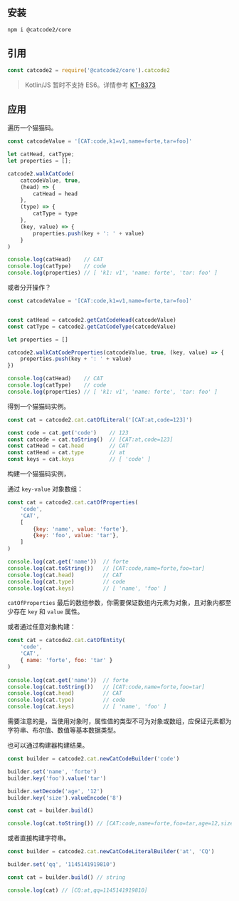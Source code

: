 ## 安装

```shell
npm i @catcode2/core
```

## 引用

```js
const catcode2 = require('@catcode2/core').catcode2
```

> Kotlin/JS 暂时不支持 ES6。详情参考 [KT-8373](https://youtrack.jetbrains.com/issue/KT-8373)


## 应用

遍历一个猫猫码。

```js
const catcodeValue = '[CAT:code,k1=v1,name=forte,tar=foo]'

let catHead, catType;
let properties = [];

catcode2.walkCatCode(
    catcodeValue, true,
    (head) => {
        catHead = head
    },
    (type) => {
        catType = type
    },
    (key, value) => {
        properties.push(key + ': ' + value)
    }
)

console.log(catHead)    // CAT
console.log(catType)    // code
console.log(properties) // [ 'k1: v1', 'name: forte', 'tar: foo' ]
```

或者分开操作？

```js
const catcodeValue = '[CAT:code,k1=v1,name=forte,tar=foo]'


const catHead = catcode2.getCatCodeHead(catcodeValue)
const catType = catcode2.getCatCodeType(catcodeValue)

let properties = []

catcode2.walkCatCodeProperties(catcodeValue, true, (key, value) => {
    properties.push(key + ': ' + value)
})

console.log(catHead)    // CAT
console.log(catType)    // code
console.log(properties) // [ 'k1: v1', 'name: forte', 'tar: foo' ]
```


得到一个猫猫码实例。

```js
const cat = catcode2.cat.catOfLiteral('[CAT:at,code=123]')

const code = cat.get('code')    // 123
const catcode = cat.toString()  // [CAT:at,code=123]
const catHead = cat.head        // CAT
const catHead = cat.type        // at
const keys = cat.keys           // [ 'code' ]
```

构建一个猫猫码实例，

通过 `key-value` 对象数组：

```js
const cat = catcode2.cat.catOfProperties(
    'code',
    'CAT',
    [
        {key: 'name', value: 'forte'},
        {key: 'foo', value: 'tar'},
    ]
)

console.log(cat.get('name'))  // forte          
console.log(cat.toString())   // [CAT:code,name=forte,foo=tar]      
console.log(cat.head)         // CAT  
console.log(cat.type)         // code  
console.log(cat.keys)         // [ 'name', 'foo' ]  
```

`catOfProperties` 最后的数组参数，你需要保证数组内元素为对象，且对象内都至少存在 `key` 和 `value` 属性。

或者通过任意对象构建：

```js
const cat = catcode2.cat.catOfEntity(
    'code',
    'CAT',
    { name: 'forte', foo: 'tar' }
)
    
console.log(cat.get('name'))  // forte          
console.log(cat.toString())   // [CAT:code,name=forte,foo=tar]      
console.log(cat.head)         // CAT  
console.log(cat.type)         // code  
console.log(cat.keys)         // [ 'name', 'foo' ]  
```

需要注意的是，当使用对象时，属性值的类型不可为对象或数组，应保证元素都为字符串、布尔值、数值等基本数据类型。

也可以通过构建器构建结果。

```js
const builder = catcode2.cat.newCatCodeBuilder('code')

builder.set('name', 'forte')
builder.key('foo').value('tar')

builder.setDecode('age', '12')
builder.key('size').valueEncode('8')

const cat = builder.build()

console.log(cat.toString()) // [CAT:code,name=forte,foo=tar,age=12,size=8]
```

或者直接构建字符串。

```js
const builder = catcode2.cat.newCatCodeLiteralBuilder('at', 'CQ')

builder.set('qq', '1145141919810')

const cat = builder.build() // string

console.log(cat) // [CQ:at,qq=1145141919810]
```
